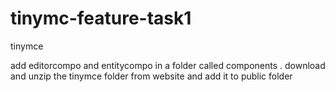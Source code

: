 # tinymc-feature-task1
tinymce

add editorcompo and entitycompo in a folder called components .
download and unzip the tinymce folder from website and add it to public folder
